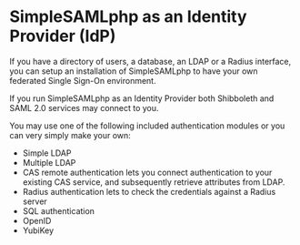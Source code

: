 # SimpleSAMLphp as an Identity Provider (IdP)

If you have a directory of users, a database, an LDAP or a Radius interface, you can setup an installation of SimpleSAMLphp to have your own federated Single Sign-On environment.

If you run SimpleSAMLphp as an Identity Provider both Shibboleth and SAML 2.0 services may connect to you.

You may use one of the following included authentication modules or you can very simply make your own:

* Simple LDAP
* Multiple LDAP
* CAS remote authentication lets you connect authentication to your existing CAS service, and subsequently retrieve attributes from LDAP.
* Radius authentication lets to check the credentials against a Radius server
* SQL authentication
* OpenID
* YubiKey

